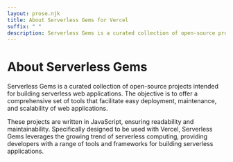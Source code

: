 ```yaml
---
layout: prose.njk
title: About Serverless Gems for Vercel
suffix: " "
description: Serverless Gems is a curated collection of open-source projects for building serverless web applications! 🌐💡 JavaScript-powered and designed for easy deployment, maintenance, and scalability.
---
```

# About Serverless Gems

Serverless Gems is a curated collection of open-source projects intended for building serverless web applications. The
objective is to offer a comprehensive set of tools that facilitate easy deployment, maintenance, and scalability of web
applications.

These projects are written in JavaScript, ensuring readability and maintainability. Specifically designed to be used
with Vercel, Serverless Gems leverages the growing trend of serverless computing, providing developers with a range of
tools and frameworks for building serverless applications.
